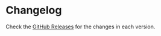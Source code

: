 # Changelog

Check the [GitHub Releases](https://github.com/doug2k1/nanogen/releases) for the changes in each version.
